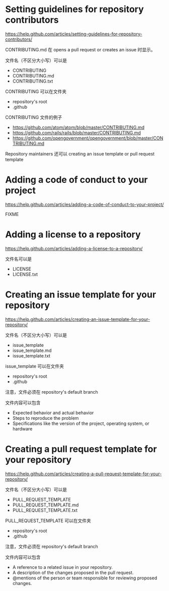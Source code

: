 # Setting guidelines for repository contributors
https://help.github.com/articles/setting-guidelines-for-repository-contributors/

CONTRIBUTING.md 在 opens a pull request or creates an issue 时显示。

文件名（不区分大小写）可以是
- CONTRIBUTING
- CONTRIBUTING.md
- CONTRIBUTING.txt

CONTRIBUTING 可以在文件夹
- repository's root
- .github

CONTRIBUTING 文件的例子
- https://github.com/atom/atom/blob/master/CONTRIBUTING.md
- https://github.com/rails/rails/blob/master/CONTRIBUTING.md
- https://github.com/opengovernment/opengovernment/blob/master/CONTRIBUTING.md

Repository maintainers 还可以 creating an issue template or pull request template


# Adding a code of conduct to your project
https://help.github.com/articles/adding-a-code-of-conduct-to-your-project/


FIXME


# Adding a license to a repository
https://help.github.com/articles/adding-a-license-to-a-repository/

文件名可以是
- LICENSE
- LICENSE.txt


# Creating an issue template for your repository
https://help.github.com/articles/creating-an-issue-template-for-your-repository/

文件名（不区分大小写）可以是
- issue_template
- issue_template.md
- issue_template.txt

issue_template 可以在文件夹
- repository's root
- .github

注意，文件必须在 repository's default branch

文件内容可以包含
- Expected behavior and actual behavior
- Steps to reproduce the problem
- Specifications like the version of the project, operating system, or hardware


# Creating a pull request template for your repository
https://help.github.com/articles/creating-a-pull-request-template-for-your-repository/

文件名（不区分大小写）可以是
- PULL_REQUEST_TEMPLATE
- PULL_REQUEST_TEMPLATE.md
- PULL_REQUEST_TEMPLATE.txt

PULL_REQUEST_TEMPLATE 可以在文件夹
- repository's root
- .github

注意，文件必须在 repository's default branch

文件内容可以包含
- A reference to a related issue in your repository.
- A description of the changes proposed in the pull request.
- @mentions of the person or team responsible for reviewing proposed changes.
